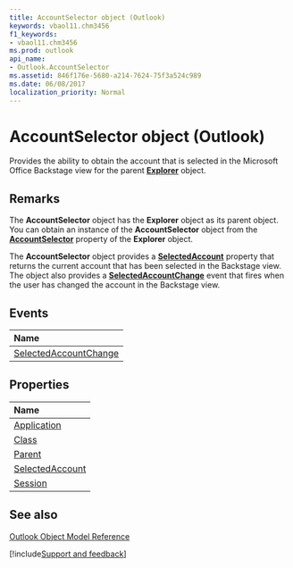 ```yaml
---
title: AccountSelector object (Outlook)
keywords: vbaol11.chm3456
f1_keywords:
- vbaol11.chm3456
ms.prod: outlook
api_name:
- Outlook.AccountSelector
ms.assetid: 846f176e-5680-a214-7624-75f3a524c989
ms.date: 06/08/2017
localization_priority: Normal
---
```



# AccountSelector object (Outlook)

Provides the ability to obtain the account that is selected in the Microsoft Office Backstage view for the parent  **[Explorer](Outlook.Explorer.md)** object.


## Remarks

The **AccountSelector** object has the **Explorer** object as its parent object. You can obtain an instance of the **AccountSelector** object from the **[AccountSelector](Outlook.Explorer.AccountSelector.md)** property of the **Explorer** object.

The **AccountSelector** object provides a **[SelectedAccount](Outlook.AccountSelector.SelectedAccount.md)** property that returns the current account that has been selected in the Backstage view. The object also provides a **[SelectedAccountChange](Outlook.AccountSelector.SelectedAccountChange.md)** event that fires when the user has changed the account in the Backstage view.


## Events



|Name|
|:-----|
|[SelectedAccountChange](Outlook.AccountSelector.SelectedAccountChange.md)|

## Properties



|Name|
|:-----|
|[Application](Outlook.AccountSelector.Application.md)|
|[Class](Outlook.AccountSelector.Class.md)|
|[Parent](Outlook.AccountSelector.Parent.md)|
|[SelectedAccount](Outlook.AccountSelector.SelectedAccount.md)|
|[Session](Outlook.AccountSelector.Session.md)|

## See also


[Outlook Object Model Reference](overview/Outlook/object-model.md)

[!include[Support and feedback](~/includes/feedback-boilerplate.md)]
